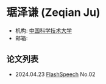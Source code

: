 # 琚泽谦 (Zeqian Ju)

- 机构: [中国科学技术大学](../Institutions/USTC.md)
- 邮箱: 

## 论文列表

- 2024.04.23 [FlashSpeech](../Models/Diffusion/2024.04.23_FlashSpeech.md) No.02